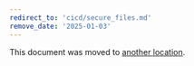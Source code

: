 ```yaml
---
redirect_to: 'cicd/secure_files.md'
remove_date: '2025-01-03'
---
```


<!-- markdownlint-disable -->

This document was moved to [another location](cicd/secure_files.md).

<!-- This redirect file can be deleted after <2025-01-03>. -->
<!-- Redirects that point to other docs in the same project expire in three months. -->
<!-- Redirects that point to docs in a different project or site (for example, link is not relative and starts with `https:`) expire in one year. -->
<!-- Before deletion, see: https://docs.gitlab.com/ee/development/documentation/redirects.html -->
